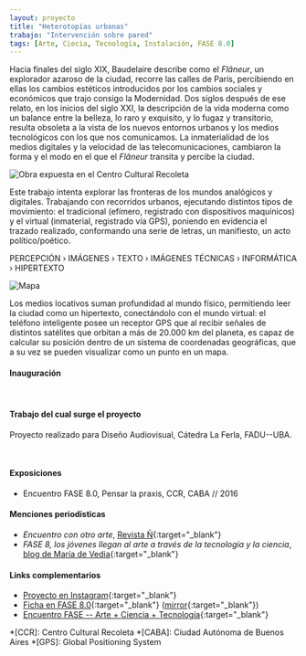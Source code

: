 ```yaml
---
layout: proyecto
title: "Heterotopías urbanas"
trabajo: "Intervención sobre pared"
tags: [Arte, Ciecia, Tecnología, Instalación, FASE 8.0]
---
```


Hacia finales del siglo XIX, Baudelaire describe como el *Flâneur*, un explorador azaroso de la ciudad, recorre las calles de París, percibiendo en ellas los cambios estéticos introducidos por los cambios sociales y económicos que trajo consigo la Modernidad. Dos siglos después de ese relato, en los inicios del siglo XXI, la descripción de la vida moderna como un balance entre la belleza, lo raro y exquisito, y lo fugaz y transitorio, resulta obsoleta a la vista de los nuevos entornos urbanos y los medios tecnológicos con los que nos comunicamos. La inmaterialidad de los medios digitales y la velocidad de las telecomunicaciones, cambiaron la forma y el modo en el que el *Flâneur* transita y percibe la ciudad.  

<img src="{{ site.baseurl }}/img/2016_heterotopías-1.jpg" alt="Obra expuesta en el Centro Cultural Recoleta" />

Este trabajo intenta explorar las fronteras de los mundos analógicos y digitales. Trabajando con recorridos urbanos, ejecutando distintos tipos de movimiento: el tradicional (efímero, registrado con dispositivos maquínicos) y el virtual (inmaterial, registrado vía GPS), poniendo en evidencia el trazado realizado, conformando una serie de letras, un manifiesto, un acto político/poético.  

PERCEPCIÓN  ›  IMÁGENES  ›  TEXTO  ›  IMÁGENES TÉCNICAS  ›  INFORMÁTICA  ›  HIPERTEXTO

<img src="{{ site.baseurl }}/img/2016_heterotopías-mapa.png" alt="Mapa" />

Los medios locativos suman profundidad al mundo físico, permitiendo leer la ciudad como un hipertexto, conectándolo con el mundo virtual: el teléfono inteligente posee un receptor GPS que al recibir señales de distintos satélites que orbitan a más de 20.000 km del planeta, es capaz de calcular su posición dentro de un sistema de coordenadas geográficas, que a su vez se pueden visualizar como un punto en un mapa.  

#### Inauguración

<div class="fotorama" data-fit="cover">
	<img src="{{ site.baseurl }}/img/2016_heterotopías-3.jpg" alt="" />
	<img src="{{ site.baseurl }}/img/2016_heterotopías-4.jpg" alt="" />
	<img src="{{ site.baseurl }}/img/2016_heterotopías-5.jpg" alt="" />
	<img src="{{ site.baseurl }}/img/2016_heterotopías-6.jpg" alt="" />
	<img src="{{ site.baseurl }}/img/2016_heterotopías-7.jpg" alt="" />
</div>

#### Trabajo del cual surge el proyecto
Proyecto realizado para Diseño Audiovisual, Cátedra La Ferla, FADU--UBA.

<div class="fotorama">
	<img src="{{ site.baseurl }}/img/2016_heterotopías-proceso-02.jpg" alt="" />
	<img src="{{ site.baseurl }}/img/2016_heterotopías-proceso-03.jpg" alt="" />
	<img src="{{ site.baseurl }}/img/2016_heterotopías-proceso-04.jpg" alt="" />
	<img src="{{ site.baseurl }}/img/2016_heterotopías-proceso-05.jpg" alt="" />
	<img src="{{ site.baseurl }}/img/2016_heterotopías-proceso-06.jpg" alt="" />
	<img src="{{ site.baseurl }}/img/2016_heterotopías-proceso-08.jpg" alt="" />
	<img src="{{ site.baseurl }}/img/2016_heterotopías-proceso-09.jpg" alt="" />
	<img src="{{ site.baseurl }}/img/2016_heterotopías-proceso-10.jpg" alt="" />
	<img src="{{ site.baseurl }}/img/2016_heterotopías-proceso-11.jpg" alt="" />
	<img src="{{ site.baseurl }}/img/2016_heterotopías-proceso-12.jpg" alt="" />
	<img src="{{ site.baseurl }}/img/2016_heterotopías-proceso-13.jpg" alt="" />
</div>

#### Exposiciones
- Encuentro FASE 8.0, Pensar la praxis, CCR, CABA // 2016

#### Menciones periodísticas
- *Encuentro con otro arte*, [Revista Ñ](http://www.clarin.com/arte/encuentro-arte_0_Hy-PlNkSg.html){:target="_blank"}
- *FASE 8, los jóvenes llegan al arte a través de la tecnología y la ciencia*, [blog de María de Vedia](http://blog.mariadevedia.net/fase-8-los-jovenes-llegan-al-arte-traves-la-tecnologia-la-ciencia/){:target="_blank"}

#### Links complementarios
- [Proyecto en Instagram](https://www.instagram.com/heterotopias.urbanas/){:target="_blank"}
- [Ficha en FASE 8.0](http://encuentrofase.com.ar/node/97){:target="_blank"} ([mirror](https://web.archive.org/web/20161220010941/http://encuentrofase.com.ar/node/97){:target="_blank"})
- [Encuentro FASE -- Arte + Ciencia + Tecnología](http://encuentrofase.com.ar){:target="_blank"}

*[CCR]: Centro Cultural Recoleta
*[CABA]: Ciudad Autónoma de Buenos Aires
*[GPS]: Global Positioning System
